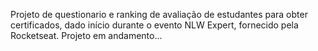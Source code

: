 Projeto de questionario e ranking de avaliação de estudantes para obter certificados, dado início durante o evento NLW Expert, fornecido pela Rocketseat.
Projeto em andamento...
